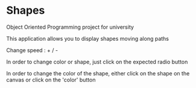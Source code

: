 # Shapes
<p>Object Oriented Programming project for university</p>
<p>This application allows you to display shapes moving along paths</p>
<p>Change speed : + / -</p>
<p>In order to change color or shape, just click on the expected radio button</p>
<p>In order to change the color of the shape, either click on the shape on the canvas or click on the 'color' button</p>


